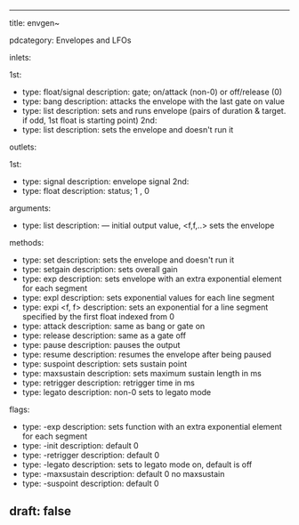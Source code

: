 --- 


title: envgen~

pdcategory: Envelopes and LFOs

inlets:

  1st:
  - type: float/signal
    description: gate; on/attack (non-0) or off/release (0)
  - type: bang
    description: attacks the envelope with the last gate on value
  - type: list
    description: sets and runs envelope (pairs of duration & target. if odd, 1st float is starting point)
  2nd:
  - type: list
    description: sets the envelope and doesn't run it

outlets:

  1st:
  - type: signal
    description: envelope signal
  2nd:
  - type: float
    description: status; 1 <on>, 0 <off>

arguments:
  - type: list
    description: <f> — initial output value, <f,f,..> sets the envelope

methods:
  - type: set <list>
    description: sets the envelope and doesn't run it
  - type: setgain <float>
    description: sets overall gain
  - type: exp <list>
    description: sets envelope with an extra exponential element for each segment
  - type: expl <list>
    description: sets exponential values for each line segment
  - type: expi <f, f>
    description: sets an exponential for a line segment specified by the first float indexed from 0
  - type: attack
    description: same as bang or gate on
  - type: release
    description: same as a gate off
  - type: pause
    description: pauses the output
  - type: resume
    description: resumes the envelope after being paused
  - type: suspoint <float>
    description: sets sustain point
  - type: maxsustain <float>
    description: sets maximum sustain length in ms
  - type: retrigger <float>
    description: retrigger time in ms
  - type: legato <float>
    description: non-0 sets to legato mode

flags:
  - type: -exp <list>
    description: sets function with an extra exponential element for each segment
  - type: -init <float>
    description: default 0
  - type: -retrigger <float>
    description: default 0
  - type: -legato
    description: sets to legato mode on, default is off
  - type: -maxsustain <float>
    description: default 0  no maxsustain
  - type: -suspoint <float>
    description: default 0

draft: false
---